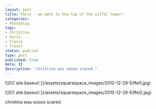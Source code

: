 ```yaml
---
layout: post
title: Paris - we went to the top of the eiffel tower!
categories:
- Photoblog
tags:
- Christina
- Paris
- France
- Travel
status: publish
type: post
published: true
meta: {}
description: "christina was soooo scared."
---
```


![]({{ site.baseurl }}/assets/squarespace_images/2010-12-29-Eiffel1.jpg)

![]({{ site.baseurl }}/assets/squarespace_images/2010-12-29-Eiffel2.jpg)

christina was soooo scared.
